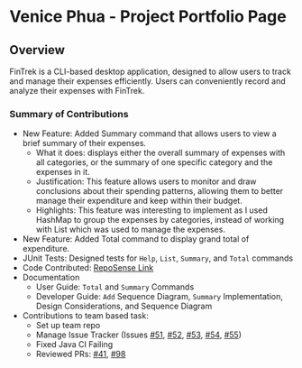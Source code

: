# Venice Phua - Project Portfolio Page

## Overview
FinTrek is a CLI-based desktop application, designed to allow users to track and manage their 
expenses efficiently. Users can conveniently record and analyze their expenses with FinTrek.

### Summary of Contributions
- New Feature: Added Summary command that allows users to view a brief summary of their expenses.
  - What it does: displays either the overall summary of expenses with all categories, or the summary of one specific category and the expenses in it. 
  - Justification: This feature allows users to monitor and draw conclusions about their spending patterns, allowing them to better manage their expenditure and keep within their budget.
  - Highlights: This feature was interesting to implement as I used HashMap to group the expenses by categories, instead of working with List which was used to manage the expenses.
- New Feature: Added Total command to display grand total of expenditure.
- JUnit Tests: Designed tests for `Help`, `List`, `Summary`, and `Total` commands 
- Code Contributed: [RepoSense Link](https://nus-cs2113-ay2425s2.github.io/tp-dashboard/?search=venicephua&breakdown=true&sort=groupTitle%20dsc&sortWithin=title&since=2025-02-21&timeframe=commit&mergegroup=&groupSelect=groupByRepos&checkedFileTypes=docs~functional-code~test-code~other&tabOpen=true&tabType=authorship&tabAuthor=venicephua&tabRepo=AY2425S2-CS2113-F12-1%2Ftp%5Bmaster%5D&authorshipIsMergeGroup=false&authorshipFileTypes=docs~functional-code~test-code~other&authorshipIsBinaryFileTypeChecked=false&authorshipIsIgnoredFilesChecked=false)
- Documentation
  - User Guide: `Total` and `Summary` Commands
  - Developer Guide: `Add` Sequence Diagram, `Summary` Implementation, Design Considerations, and Sequence Diagram
- Contributions to team based task:
  - Set up team repo
  - Manage Issue Tracker (Issues [#51](https://github.com/AY2425S2-CS2113-F12-1/tp/issues/51), [#52](https://github.com/AY2425S2-CS2113-F12-1/tp/issues/52), [#53](https://github.com/AY2425S2-CS2113-F12-1/tp/issues/53), [#54](https://github.com/AY2425S2-CS2113-F12-1/tp/issues/54), [#55](https://github.com/AY2425S2-CS2113-F12-1/tp/issues/55))
  - Fixed Java CI Failing 
  - Reviewed PRs: [#41](https://github.com/AY2425S2-CS2113-F12-1/tp/pull/41), [#98](https://github.com/AY2425S2-CS2113-F12-1/tp/pull/98)
